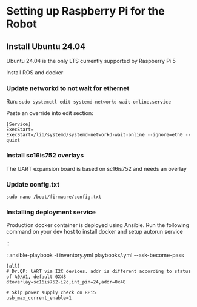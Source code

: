 # Setting up Raspberry Pi for the Robot

## Install Ubuntu 24.04

Ubuntu 24.04 is the only LTS currently supported by Raspberry Pi 5

Install ROS and docker

### Update networkd to not wait for ethernet

Run: `sudo systemctl edit systemd-networkd-wait-online.service`

Paste an override into edit section:

```
[Service]
ExecStart=
ExecStart=/lib/systemd/systemd-networkd-wait-online --ignore=eth0 --quiet
```

### Install sc16is752 overlays

The UART expansion board is based on sc16is752 and needs an overlay

### Update config.txt

`sudo nano /boot/firmware/config.txt`

### Installing deployment service

Production docker container is deployed using Ansible.
Run the following command on your dev host to install docker and setup autorun service

::

: ansible-playbook -i inventory.yml playbooks/.yml --ask-become-pass

```
[all]
# Dr.QP: UART via I2C devices. addr is different according to status of A0/A1, default 0X48
dtoverlay=sc16is752-i2c,int_pin=24,addr=0x48

# Skip power supply check on RPi5
usb_max_current_enable=1
```
